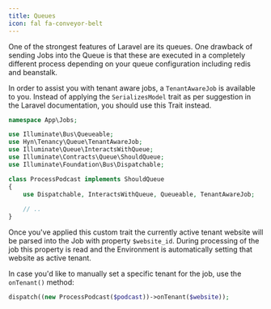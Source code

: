 ```yaml
---
title: Queues
icon: fal fa-conveyor-belt
---
```


One of the strongest features of Laravel are its queues. One drawback of sending
Jobs into the Queue is that these are executed in a completely different process
depending on your queue configuration including redis and beanstalk.

In order to assist you with tenant aware jobs, a `TenantAwareJob` is available to you.
Instead of applying the `SerializesModel` trait as per suggestion in the Laravel
documentation, you should use this Trait instead.

```php
namespace App\Jobs;

use Illuminate\Bus\Queueable;
use Hyn\Tenancy\Queue\TenantAwareJob;
use Illuminate\Queue\InteractsWithQueue;
use Illuminate\Contracts\Queue\ShouldQueue;
use Illuminate\Foundation\Bus\Dispatchable;

class ProcessPodcast implements ShouldQueue
{
    use Dispatchable, InteractsWithQueue, Queueable, TenantAwareJob;
    
    // ..
}
```

Once you've applied this custom trait the currently active tenant website will be
parsed into the Job with property `$website_id`. During processing of the job
this property is read and the Environment is automatically setting that website
as active tenant.

In case you'd like to manually set a specific tenant for the job, use the `onTenant()`
method:

```php
dispatch((new ProcessPodcast($podcast))->onTenant($website));
```
